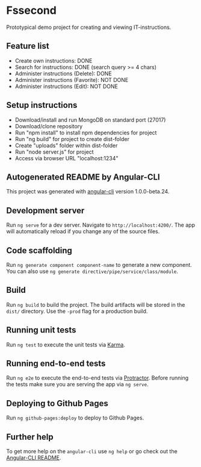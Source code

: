 # Fssecond

Prototypical demo project for creating and viewing IT-instructions.

## Feature list
- Create own instructions: DONE
- Search for instructions: DONE (search query >= 4 chars)
- Administer instructions (Delete): DONE
- Administer instructions (Favorite): NOT DONE
- Administer instructions (Edit): NOT DONE

## Setup instructions
- Download/install and run MongoDB on standard port (27017)
- Download/clone repository
- Run "npm install" to install npm dependencies for project
- Run "ng build" for project to create dist-folder
- Create "uploads" folder within dist-folder
- Run "node server.js" for project
- Access via browser URL "localhost:1234"

## Autogenerated README by Angular-CLI

This project was generated with [angular-cli](https://github.com/angular/angular-cli) version 1.0.0-beta.24.

## Development server
Run `ng serve` for a dev server. Navigate to `http://localhost:4200/`. The app will automatically reload if you change any of the source files.

## Code scaffolding

Run `ng generate component component-name` to generate a new component. You can also use `ng generate directive/pipe/service/class/module`.

## Build

Run `ng build` to build the project. The build artifacts will be stored in the `dist/` directory. Use the `-prod` flag for a production build.

## Running unit tests

Run `ng test` to execute the unit tests via [Karma](https://karma-runner.github.io).

## Running end-to-end tests

Run `ng e2e` to execute the end-to-end tests via [Protractor](http://www.protractortest.org/).
Before running the tests make sure you are serving the app via `ng serve`.

## Deploying to Github Pages

Run `ng github-pages:deploy` to deploy to Github Pages.

## Further help

To get more help on the `angular-cli` use `ng help` or go check out the [Angular-CLI README](https://github.com/angular/angular-cli/blob/master/README.md).
